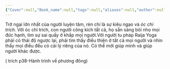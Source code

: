 ```yaml
---
{"Cover":null,"Book_name":null,"tags":null,"aliases":null,"author":null,"link":null,"dg-publish":true,"permalink":"/Book_ Reading 2024/Những câu nói hay trong sách/Óc chỉ trích/","dgPassFrontmatter":true,"noteIcon":"2","created":"2024-02-29T09:58:51.996+07:00","updated":"2023-12-21T17:56:41.000+07:00"}
---
```


Trở ngại lớn nhất của người luyện tâm, rèn chí là sự kiêu ngạo và *óc chỉ trích*. Với óc chỉ trích, con người công kích tất cả, họ sẵn sàng bôi nhọ mọi đức hạnh, tìm sự sai quấy ở khắp mọi  người.Với người tu pháp Raija Yoga phải có thái độ ngược lại, phải tìm thấy điều thiện ở tất cả mọi người và nhìn thấy mọi điều đều có cái lý riêng của nó. Có thể mới giúp mình và giúp người khác được.


( trích p38-Hành trình về phương đông)